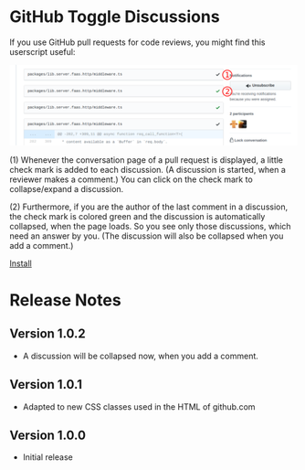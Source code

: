 # GitHub Toggle Discussions #

If you use GitHub pull requests for code reviews, you might find this userscript useful:

![GitHub Toggle Discussions screenshot](https://github.com/MichaelTamm/userscripts/raw/master/GitHub_Toggle_Discussions/screenshot.png)

(1) Whenever the conversation page of a pull request is displayed, a little check mark
is added to each discussion. (A discussion is started, when a reviewer makes a comment.)
You can click on the check mark to collapse/expand a discussion.

(2) Furthermore, if you are the author of the last comment in a discussion, the check mark
is colored green and the discussion is automatically collapsed, when the page loads. So you
see only those discussions, which need an answer by you. (The discussion will also be collapsed
when you add a comment.)

[Install](https://github.com/MichaelTamm/userscripts/raw/master/GitHub_Toggle_Discussions/GitHub_Toggle_Discussions.user.js)

# Release Notes #

## Version 1.0.2
 * A discussion will be collapsed now, when you add a comment.

## Version 1.0.1
 * Adapted to new CSS classes used in the HTML of github.com

## Version 1.0.0
 * Initial release

